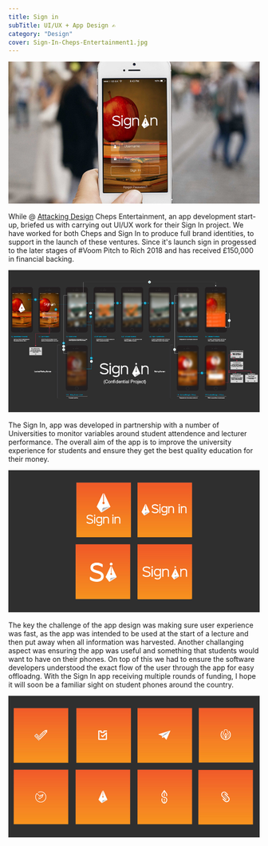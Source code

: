 ```yaml
---
title: Sign in
subTitle: UI/UX + App Design ✍️
category: "Design"
cover: Sign-In-Cheps-Entertainment1.jpg 
---
```


![Signin Hero](./Sign-In-Cheps-Entertainment1.jpg)

While @ [Attacking Design](https:www.attackingpixels.com/Attacking-Design/) Cheps Entertainment, an app development start-up, briefed us with carrying out UI/UX work for their Sign In project. We have worked for both Cheps and Sign In to produce full brand identities, to support in the launch of these ventures. Since it's launch sign in progessed to the later stages of #Voom Pitch to Rich 2018 and has received £150,000 in financial backing.

![UX Design App](./Sign-In-Cheps-Entertainment4.jpg)

The Sign In, app was developed in partnership with a number of Universities to monitor variables around student attendence and lecturer performance. The overall aim of the app is to improve the university experience for students and ensure they get the best quality education for their money.

![logo dev 1](./Sign-In-Cheps-Entertainment4.1.jpg)

The key the challenge of the app design was making sure user experience was fast, as the app was intended to be used at the start of a lecture and then put away when all information was harvested. Another challanging aspect was ensuring the app was useful and something that students would want to have on their phones. On top of this we had to ensure the software developers understood the exact flow of the user through the app for easy offloadng.
With the Sign In app receiving multiple rounds of funding, I hope it will soon be a familiar sight on student phones around the country.

![logo dev 2](./Sign-In-Cheps-Entertainment3.jpg)



